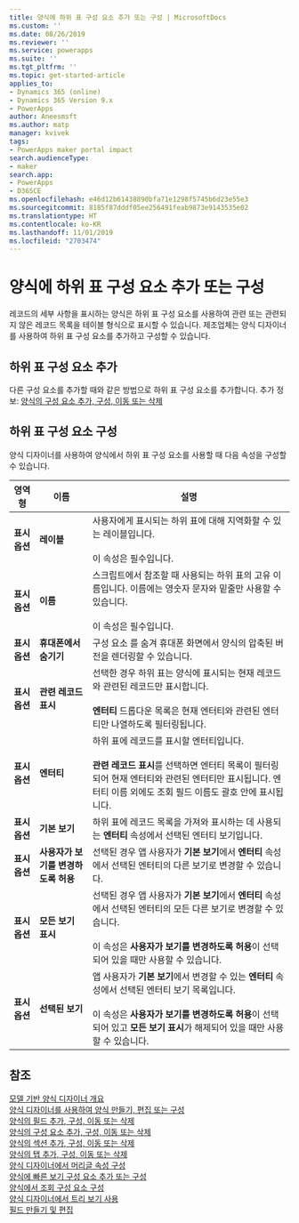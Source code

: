 ```yaml
---
title: 양식에 하위 표 구성 요소 추가 또는 구성 | MicrosoftDocs
ms.custom: ''
ms.date: 08/26/2019
ms.reviewer: ''
ms.service: powerapps
ms.suite: ''
ms.tgt_pltfrm: ''
ms.topic: get-started-article
applies_to:
- Dynamics 365 (online)
- Dynamics 365 Version 9.x
- PowerApps
author: Aneesmsft
ms.author: matp
manager: kvivek
tags:
- PowerApps maker portal impact
search.audienceType:
- maker
search.app:
- PowerApps
- D365CE
ms.openlocfilehash: e46d12b61438890bfa71e1298f5745b6d23e55e3
ms.sourcegitcommit: 8185f87dddf05ee256491feab9873e9143535e02
ms.translationtype: HT
ms.contentlocale: ko-KR
ms.lasthandoff: 11/01/2019
ms.locfileid: "2703474"
---
```

<!-- note from editor: I recommend removing the hyphen from "sub-grid" based on the style guide entry for sub: https://styleguides.azurewebsites.net/Styleguide/Read?id=2700&topicid=28872. I didn't change it here because I don't know how wide an impact that might have. -->


# <a name="add-and-configure-a-sub-grid-component-on-a-form"></a>양식에 하위 표 구성 요소 추가 또는 구성  
레코드의 세부 사항을 표시하는 양식은 하위 표 구성 요소를 사용하여 관련 또는 관련되지 않은 레코드 목록을 테이블 형식으로 표시할 수 있습니다. 제조업체는 양식 디자이너를 사용하여 하위 표 구성 요소를 추가하고 구성할 수 있습니다.

## <a name="add-a-sub-grid-component"></a>하위 표 구성 요소 추가
다른 구성 요소를 추가할 때와 같은 방법으로 하위 표 구성 요소를 추가합니다. 추가 정보: [양식의 구성 요소 추가, 구성, 이동 또는 삭제](add-move-configure-or-delete-components-on-form.md)

## <a name="configure-a-sub-grid-component"></a>하위 표 구성 요소 구성
양식 디자이너를 사용하여 양식에서 하위 표 구성 요소를 사용할 때 다음 속성을 구성할 수 있습니다.


|영역형   |이름  |설명  |
|---------|---------|---------|
| **표시 옵션** | **레이블** | 사용자에게 표시되는 하위 표에 대해 지역화할 수 있는 레이블입니다. <br /><br />이 속성은 필수입니다.|
| **표시 옵션** |  **이름** |  스크립트에서 참조할 때 사용되는 하위 표의 고유 이름입니다. 이름에는 영숫자 문자와 밑줄만 사용할 수 있습니다. <br /><br />이 속성은 필수입니다. |
| **표시 옵션** | **휴대폰에서 숨기기** |  구성 요소 를 숨겨 휴대폰 화면에서 양식의 압축된 버전을 렌더링할 수 있습니다. |
| **표시 옵션** | **관련 레코드 표시** |  선택한 경우 하위 표는 양식에 표시되는 현재 레코드와 관련된 레코드만 표시합니다. <br /><br />**엔터티** 드롭다운 목록은 현재 엔터티와 관련된 엔터티만 나열하도록 필터링됩니다. |
| **표시 옵션** | **엔터티** |  하위 표에 레코드를 표시할 엔터티입니다. <br /><br />**관련 레코드 표시**를 선택하면 엔터티 목록이 필터링되어 현재 엔터티와 관련된 엔터티만 표시됩니다. 엔터티 이름 외에도 조회 필드 이름도 괄호 안에 표시됩니다. |
| **표시 옵션** | **기본 보기** |  하위 표에 레코드 목록을 가져와 표시하는 데 사용되는 **엔터티** 속성에서 선택된 엔터티 보기입니다. |
| **표시 옵션** | **사용자가 보기를 변경하도록 허용** |  선택된 경우 앱 사용자가 **기본 보기**에서 **엔터티** 속성에서 선택된 엔터티의 다른 보기로 변경할 수 있습니다. |
| **표시 옵션** | **모든 보기 표시** |  선택된 경우 앱 사용자가 **기본 보기**에서 **엔터티** 속성에서 선택된 엔터티의 모든 다른 보기로 변경할 수 있습니다. <br /><br />이 속성은 **사용자가 보기를 변경하도록 허용**이 선택되어 있을 때만 사용할 수 있습니다. |
| **표시 옵션** | **선택된 보기** |  앱 사용자가 **기본 보기**에서 변경할 수 있는 **엔터티** 속성에서 선택된 엔터티 보기 목록입니다. <br /><br />이 속성은 **사용자가 보기를 변경하도록 허용**이 선택되어 있고 **모든 보기 표시**가 해제되어 있을 때만 사용할 수 있습니다. |

## <a name="see-also"></a>참조
[모델 기반 양식 디자이너 개요](form-designer-overview.md)  
[양식 디자이너를 사용하여 양식 만들기, 편집 또는 구성](create-and-edit-forms.md)  
[양식의 필드 추가, 구성, 이동 또는 삭제](add-move-or-delete-fields-on-form.md)  
[양식의 구성 요소 추가, 구성, 이동 또는 삭제](add-move-configure-or-delete-components-on-form.md)  
[양식의 섹션 추가, 구성, 이동 또는 삭제](add-move-or-delete-sections-on-form.md)  
[양식의 탭 추가, 구성, 이동 또는 삭제](add-move-or-delete-tabs-on-form.md)  
[양식 디자이너에서 머리글 속성 구성](form-designer-header-properties.md)  
[양식에 빠른 보기 구성 요소 추가 또는 구성](form-designer-add-configure-quickview.md)  
[양식에서 조회 구성 요소 구성](form-designer-add-configure-lookup.md)  
[양식 디자이너에서 트리 보기 사용](using-tree-view-on-form.md)  
[필드 만들기 및 편집](../common-data-service/create-edit-field-portal.md)  
